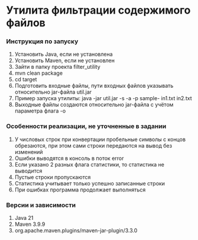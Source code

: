 # Утилита фильтрации содержимого файлов
### Инструкция по запуску
1. Установить Java, если не установлена
2. Установить Maven, если не установлен
3. Зайти в папку проекта filter_utility 
3. mvn clean package
4. cd target
5. Подготовить входные файлы, пути входных файлов указывать относительно jar-файла util.jar
6. Пример запуска утилиты: java -jar util.jar -s -a -p sample- in1.txt in2.txt
7. Выходные файлы создаются относительно jar-файла с учётом параметра флага -o

### Особенности реализации, не уточненные в задании
1. У числовых строк при конвертации пробельные символы с концов обрезаются, при этом сами строки передаются на вывод без изменений
2. Ошибки выводятся в консоль в поток error
3. Если указано 2 разных флага статистики, то статистика не выводится
4. Пустые строки пропускаются
5. Статистика учитывает только успешно записанные строки
6. При ошибках программа продолжает выполняться

### Версии и зависимости
1. Java 21
2. Maven 3.9.9
3. org.apache.maven.plugins/maven-jar-plugin/3.3.0